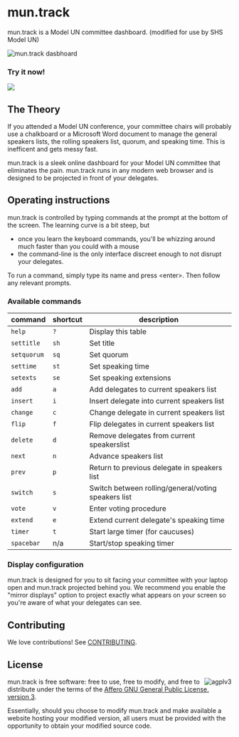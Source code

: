 # mun.track

mun.track is a Model UN committee dashboard. (modified for use by SHS Model UN)

![mun.track dasbhoard](https://cloud.githubusercontent.com/assets/882976/3309208/09b35bbc-f695-11e3-9607-065d622b8033.png)

### Try it now!

<a href="http://mosierap.duckdns.org:3000">
  <img src="https://cloud.githubusercontent.com/assets/882976/3309253/4ef545ae-f696-11e3-80ce-6ae6a58fdefa.png">
</a>

## The Theory

If you attended a Model UN conference, your committee chairs will probably use a
chalkboard or a Microsoft Word document to manage the general speakers lists,
the rolling speakers list, quorum, and speaking time. This is inefficent and
gets messy fast.

mun.track is a sleek online dashboard for your Model UN committee that
eliminates the pain. mun.track runs in any modern web browser and is designed to
be projected in front of your delegates.

## Operating instructions

mun.track is controlled by typing commands at the prompt at the bottom of the
screen. The learning curve is a bit steep, but

* once you learn the keyboard commands, you'll be whizzing around much faster
  than you could with a mouse
* the command-line is the only interface discreet enough to not disrupt your
  delegates.

To run a command, simply type its name and press &lt;enter>. Then follow any
relevant prompts.

### Available commands

| command     | shortcut | description
|-------------|----------|----------------------------------------------------
| `help`      | `?`      | Display this table
| `settitle`  | `sh`     | Set title
| `setquorum` | `sq`     | Set quorum
| `settime`   | `st`     | Set speaking time
| `setexts`   | `se`     | Set speaking extensions
| `add`       | `a`      | Add delegates to current speakers list
| `insert`    | `i`      | Insert delegate into current speakers list
| `change`    | `c`      | Change delegate in current speakers list
| `flip`      | `f`      | Flip delegates in current speakers list
| `delete`    | `d`      | Remove delegates from current speakerslist
| `next`      | `n`      | Advance speakers list
| `prev`      | `p`      | Return to previous delegate in speakers list
| `switch`    | `s`      | Switch between rolling/general/voting speakers list
| `vote`      | `v`      | Enter voting procedure
| `extend`    | `e`      | Extend current delegate's speaking time
| `timer`     | `t`      | Start large timer (for caucuses)
| `spacebar`  | n/a      | Start/stop speaking timer

### Display configuration

mun.track is designed for you to sit facing your committee with your laptop open
and mun.track projected behind you. We recommend you enable the "mirror
displays" option to project exactly what appears on your screen so you're aware
of what your delegates can see.

## Contributing

We love contributions! See [CONTRIBUTING](CONTRIBUTING.md).

[muntrack]: http://mosierap.duckdns.org:3000

## License

<a href="http://www.gnu.org/licenses/agpl-3.0.html">
  <img src="http://www.gnu.org/graphics/agplv3-155x51.png"
    alt="agplv3" align="right">
</a>

mun.track is free software: free to use, free to modify, and free to distribute
under the terms of the [Affero GNU General Public License, version 3][agpl].

Essentially, should you choose to modify mun.track and make available a website
hosting your modified version, all users must be provided with the opportunity
to obtain your modified source code.

[agpl]: http://www.gnu.org/licenses/agpl-3.0.html
